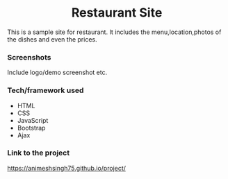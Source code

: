 <h1 align="center">Restaurant Site</h1>

This is a sample site for restaurant. It includes the menu,location,photos of the dishes and even the prices.
 
### Screenshots
Include logo/demo screenshot etc.

### Tech/framework used
* HTML
* CSS
* JavaScript
* Bootstrap
* Ajax



### Link to the project 

https://animeshsingh75.github.io/project/



